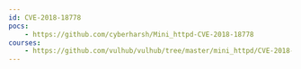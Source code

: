 ```yaml
---
id: CVE-2018-18778
pocs:
    - https://github.com/cyberharsh/Mini_httpd-CVE-2018-18778
courses:
    - https://github.com/vulhub/vulhub/tree/master/mini_httpd/CVE-2018-18778
---
```

